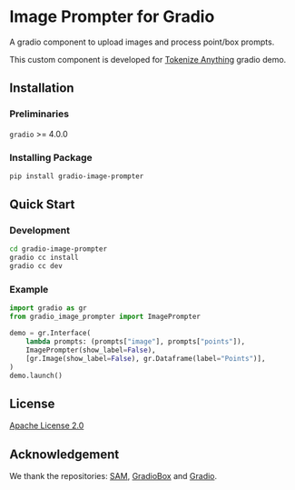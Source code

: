 # Image Prompter for Gradio
A gradio component to upload images and process point/box prompts.

This custom component is developed for [Tokenize Anything](https://github.com/baaivision/tokenize-anything) gradio demo.

## Installation

### Preliminaries

``gradio`` >= 4.0.0

### Installing Package

```bash
pip install gradio-image-prompter
```

## Quick Start

### Development

```bash
cd gradio-image-prompter
gradio cc install
gradio cc dev
```

### Example

```python
import gradio as gr
from gradio_image_prompter import ImagePrompter

demo = gr.Interface(
    lambda prompts: (prompts["image"], prompts["points"]),
    ImagePrompter(show_label=False),
    [gr.Image(show_label=False), gr.Dataframe(label="Points")],
)
demo.launch()

```

## License
[Apache License 2.0](LICENSE)

## Acknowledgement

We thank the repositories: [SAM](https://github.com/facebookresearch/segment-anything), [GradioBox](https://github.com/ShoufaChen/gradio-box) and [Gradio](https://github.com/gradio-app/gradio).
